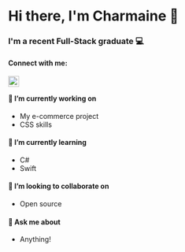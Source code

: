 # Hi there, I'm Charmaine 👋
### I'm a recent Full-Stack graduate :computer:

#### Connect with me:
<a href="https://www.linkedin.com/in/charmaine-llacuna-3b7949162/"><img align="left" src="https://cdn.jsdelivr.net/npm/simple-icons@v3/icons/linkedin.svg" alt="Char-Alexis | LinkedIn" width="22px"/></a>
<br />
#### 🔭 I’m currently working on
- My e-commerce project
- CSS skills

#### 🌱 I’m currently learning
- C#
- Swift

#### 👯 I’m looking to collaborate on 
- Open source

#### 💬 Ask me about 
- Anything!


